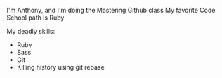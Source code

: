 I'm Anthony, and I'm doing the Mastering Github class
My favorite Code School path is Ruby

My deadly skills:

* Ruby
* Sass
* Git
* Killing history using git rebase
